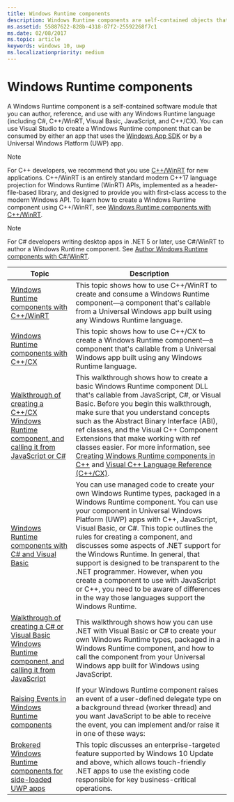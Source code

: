```yaml
---
title: Windows Runtime components
description: Windows Runtime components are self-contained objects that you can instantiate and use from any language, including C#, Visual Basic, JavaScript, and C++.
ms.assetid: 55887622-828b-4318-87f2-25592268f7c1
ms.date: 02/08/2017
ms.topic: article
keywords: windows 10, uwp
ms.localizationpriority: medium
---
```


# Windows Runtime components

A Windows Runtime component is a self-contained software module that you can author, reference, and use with any Windows Runtime language (including C#, C++/WinRT, Visual Basic, JavaScript, and C++/CX). You can use Visual Studio to create a Windows Runtime component that can be consumed by either an app that uses the [Windows App SDK](/windows/apps/windows-app-sdk/) or by a Universal Windows Platform (UWP) app.

> [!NOTE]
> For C++ developers, we recommend that you use [C++/WinRT](../cpp-and-winrt-apis/intro-to-using-cpp-with-winrt.md) for new applications. C++/WinRT is an entirely standard modern C++17 language projection for Windows Runtime (WinRT) APIs, implemented as a header-file-based library, and designed to provide you with first-class access to the modern Windows API. To learn how to create a Windows Runtime component using C++/WinRT, see [Windows Runtime components with C++/WinRT](./create-a-windows-runtime-component-in-cppwinrt.md).

> [!NOTE]
> For C# developers writing desktop apps in .NET 5 or later, use C#/WinRT to author a Windows Runtime component. See [Author Windows Runtime components with C#/WinRT](/windows/apps/develop/platform/csharp-winrt/authoring).

| Topic | Description |
|-------|-------------|
| [Windows Runtime components with C++/WinRT](./create-a-windows-runtime-component-in-cppwinrt.md) | This topic shows how to use C++/WinRT to create and consume a Windows Runtime component&mdash;a component that's callable from a Universal Windows app built using any Windows Runtime language. |
| [Windows Runtime components with C++/CX](creating-windows-runtime-components-in-cpp.md) | This topic shows how to use C++/CX to create a Windows Runtime component&mdash;a component that's callable from a Universal Windows app built using any Windows Runtime language. |
| [Walkthrough of creating a C++/CX Windows Runtime component, and calling it from JavaScript or C#](walkthrough-creating-a-basic-windows-runtime-component-in-cpp-and-calling-it-from-javascript-or-csharp.md) | This walkthrough shows how to create a basic Windows Runtime component DLL that's callable from JavaScript, C#, or Visual Basic. Before you begin this walkthrough, make sure that you understand concepts such as the Abstract Binary Interface (ABI), ref classes, and the Visual C++ Component Extensions that make working with ref classes easier. For more information, see [Creating Windows Runtime components in C++](creating-windows-runtime-components-in-cpp.md) and [Visual C++ Language Reference (C++/CX)](/cpp/cppcx/visual-c-language-reference-c-cx). |
| [Windows Runtime components with C# and Visual Basic](creating-windows-runtime-components-in-csharp-and-visual-basic.md) | You can use managed code to create your own Windows Runtime types, packaged in a Windows Runtime component. You can use your component in Universal Windows Platform (UWP) apps with C++, JavaScript, Visual Basic, or C#. This topic outlines the rules for creating a component, and discusses some aspects of .NET support for the Windows Runtime. In general, that support is designed to be transparent to the .NET programmer. However, when you create a component to use with JavaScript or C++, you need to be aware of differences in the way those languages support the Windows Runtime. |
| [Walkthrough of creating a C# or Visual Basic Windows Runtime component, and calling it from JavaScript](walkthrough-creating-a-simple-windows-runtime-component-and-calling-it-from-javascript.md) | This walkthrough shows how you can use .NET with Visual Basic or C# to create your own Windows Runtime types, packaged in a Windows Runtime component, and how to call the component from your Universal Windows app built for Windows using JavaScript. |
| [Raising Events in Windows Runtime components](raising-events-in-windows-runtime-components.md) | If your Windows Runtime component raises an event of a user-defined delegate type on a background thread (worker thread) and you want JavaScript to be able to receive the event, you can implement and/or raise it in one of these ways: | 
| [Brokered Windows Runtime components for side-loaded UWP apps](brokered-windows-runtime-components-for-side-loaded-windows-store-apps.md) | This topic discusses an enterprise-targeted feature supported by Windows 10 Update and above, which allows touch-friendly .NET apps to use the existing code responsible for key business-critical operations. |

